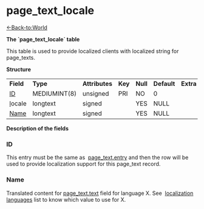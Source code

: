 # page\_text\_locale

[<-Back-to:World](database-world.md)

**The \`page\_text\_locale\` table**

This table is used to provide localized clients with localized string for page\_texts.

**Structure**

|                                      |              |                |         |          |             |           |             |
|--------------------------------------|--------------|----------------|---------|----------|-------------|-----------|-------------|
| **Field**                            | **Type**     | **Attributes** | **Key** | **Null** | **Default** | **Extra** | **Comment** |
| [ID](#page_text_locale-entry)        | MEDIUMINT(8) | unsigned       | PRI     | NO       | 0           |           |             |
| [l](#page_text_locale-Text_loc)ocale | longtext     | signed         |         | YES      | NULL        |           |             |
| [Name](#page_text_locale-Name)       | longtext     | signed         |         | YES      | NULL        |           |             |

**Description of the fields**

### ID

This entry must be the same as  [page\_text.entry](https://trinitycore.atlassian.net/wiki/display/tc/page_text#page_text-entry) and then the row will be used to provide localization support for this page\_text record.

### Name

Translated content for [page\_text.text](https://trinitycore.atlassian.net/wiki/display/tc/page_text#page_text-text) field for language X.
See  [localization languages](https://trinitycore.atlassian.net/wiki/display/tc/Localization+lang) list to know which value to use for X.
